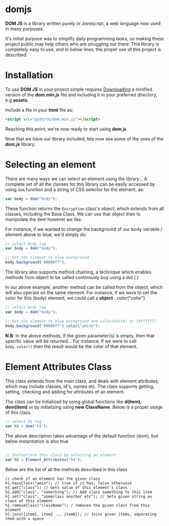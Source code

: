 # domjs

**DOM JS** is a library written purely in *Javascript*, a web language now used in many purposes.

It's initial purpose was to simplify daily programming tasks, so making these project public may help others who are struggling out there.
This library is completely easy to use, and in below lines, the proper use of this project is described.

# Installation

To use **DOM JS** in your project simple requires [Downloading](https://raw.githubusercontent.com/Amin-Matola/domjs/master/dom-v1.0.0/dom.min.js) a minified version of the ***dom.min.js*** file and including it in your preferred directory, e.g **assets**.

Include a file in your **html** file as:

```html
<script src="path/to/dom.min.js"></script>
```

Reaching this point, we're now ready to start using **dom js**

Now that we have our library included, lets now see some of the uses of the ***dom.js*** library.

# Selecting an element

There are many ways we can select an element using the library...
A complete set of all the classes for this library can be easily accessed by using ```dom``` function and a string of CSS selector for the element, as:

```javascript
var body = dom("body");
```

These function returns the ```Encryption``` class's object, which extends from all classes, including the Base Class.
We can use that object then to manipulate the item however we like.

For instance, if we wanted to change the background of our body variable / element above to blue, we'd simply do:

```javascript
// select body tag
var body = dom("body");

// Set the element to blue background
body.background("#0000ff");
```

The library also supports method chaining, a technique which enables methods from object to be called continously buy using a dot (.)

In our above example, another method can be called from the object, which will also operate on the same element.
For instance, if we were to set the color for this (body) element, we could call a **object** . *color*("color")

```javascript
// select body tag
var body = dom("body");

// Set the element to blue background and color(white) or (#ffffff)
body.background("#0000ff").color("white");
```
**N.B**: In the above methods, if the given parameter(s) is empty, then that specific value will be returned...
For instance, if we were to call ```body.color()``` then the result would be the color of that element.


# Element Attributes Class

This class extends from the main class, and deals with element attributes, which may include classes, id's, names etc.
The class supports getting, setting, checking and adding for attributes of an element.

The class can be initialized by using global functions like **d(item), dom(item)** or by initializing using **new ClassName**.
Below is a proper usage of this class.

```javascript
// select h1 tag
var h1 = dom("h1");
```
The above description takes advantage of the default function (dom), but below instantiation is also true

```javascript

// Instantiate this class by selecting an element
var h1 = Element_Attributes("h1");
```
Below are the list of all the methods described in this class
```
// check if an element has the given class
h1.hassClass("amin"); // true if it has, false otherwise
h1.get("class"); // Gets value of this element's class
h1.add("class", "something"); // Add class something to this item
h1.set("class", "someclass another etc"); // Sets given string as class of this element
h1.removeClass("className"); / removes the given class from this element
h1.join([item1, item2 ... itemN]); // Joins given items, separating them with a space
```



